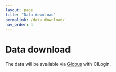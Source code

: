 ```yaml
---
layout: page
title: "Data download"
permalink: /data_download/
nav_order: 4
---
```


# Data download

The data will be available via [Globus](https://www.globus.org) with CILogin.
